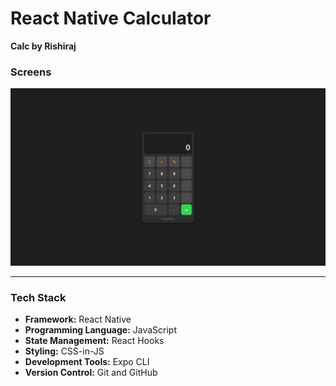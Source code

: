 # React Native Calculator  
**Calc by Rishiraj**



### Screens
![App Screenshot](assets/images/calcbyrishi.png)

---

### Tech Stack

- **Framework:** React Native  
- **Programming Language:** JavaScript  
- **State Management:** React Hooks  
- **Styling:** CSS-in-JS  
- **Development Tools:** Expo CLI  
- **Version Control:** Git and GitHub  
